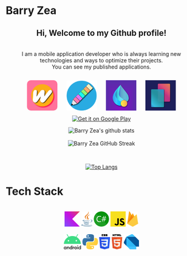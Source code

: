 # Barry Zea

<div align="center">
<h2> Hi, Welcome to my Github profile!</h2>
<br />
I am a mobile application developer who is always learning new technologies and ways to optimize their projects.
<br />
  You can see my published applications.
<br/>
<br/>
<a href="https://play.google.com/store/apps/details?id=com.barryzea.wallhaven&hl=es&gl=US">
<img src="https://github.com/hall9zeha/WallNice-Wallpapers/blob/main/Resources/wallnice_icon.png" 
     width="80" hspace="10" vspace="10" style="border-radius: 10px 10px 10px 10px"></a>
<a href="https://play.google.com/store/apps/details?id=com.BarryZea.XamiNote&hl=es&gl=US">
<img src="https://github.com/hall9zeha/XamiNote/blob/main/Resources/playstore_icon_xami_redondo.png" 
     width="80" hspace="10" vspace="10"></a>
<a href="https://play.google.com/store/apps/details?id=com.barryzea.appweather">
<img src="https://github.com/hall9zeha/NimboWeather/blob/main/Resources/nimboWeather_icon_playStore.png" 
     width="80" hspace="10" vspace="10"></a>
<a href="https://play.google.com/store/apps/details?id=com.barryzea.unsplashapp">
<img src="https://github.com/hall9zeha/UnsplashAndWallhaven-Wallpapers/blob/main/Resources/wallpapers_icon.png" 
     width="80" height="80" hspace="10" vspace="10"></a>
<br/>
<a href="https://play.google.com/store/apps/developer?id=Barry+Zea+H.">
    <img alt="Get it on Google Play"
        height="80"
        src="https://play.google.com/intl/en_us/badges/images/generic/en_badge_web_generic.png" />
</a> 


![Barry Zea's github stats](https://github-readme-stats.vercel.app/api?username=hall9zeha&show_icons=true&theme=merko)  
<br />
![Barry Zea GitHub Streak](https://github-readme-streak-stats.herokuapp.com/?user=hall9zeha&theme=tokyonight)

<br />

[![Top Langs](https://github-readme-stats.vercel.app/api/top-langs?username=hall9zeha&layout=compact&theme=radical&langs_count=20)](https://github.com/anuraghazra/github-readme-stats)

</div>

# Tech Stack
<br />
<div align="center">
<a href="https://developer.android.com/kotlin" margin="20">
<img src="https://github.com/hall9zeha/hall9zeha/blob/main/svgs/kotlin-icon.svg" 
     height="40" margin="15px" ></a>
<a href="https://docs.oracle.com/en/java/" margin="20">   
<img src="https://github.com/hall9zeha/hall9zeha/blob/main/svgs/java.svg" 
     height="40" margin="15px"></a>
<a href="https://docs.microsoft.com/en-us/dotnet/csharp/tour-of-csharp/" margin="20">
<img src="https://github.com/hall9zeha/hall9zeha/blob/main/svgs/c-sharp.svg" 
    height="40" margin="15px"></a>
<a href="https://developer.mozilla.org/en-US/docs/Web/JavaScript" margin="20">
<img src="https://github.com/hall9zeha/hall9zeha/blob/main/svgs/javascript.svg"
     height="40" margin="15px"></a>
<a href="https://firebase.google.com" margin="20">
<img src="https://github.com/hall9zeha/hall9zeha/blob/main/svgs/firebase.svg" 
     height="40" margin="15px"></a>
 <br />
 <br />
 <a href="https://developer.android.com/" margin="20">
<img src="https://github.com/hall9zeha/hall9zeha/blob/main/svgs/android-vertical.svg" 
    height="40" margin="15px"></a>
<a href="https://www.python.org/" margin="20">
<img src="https://github.com/hall9zeha/hall9zeha/blob/main/svgs/python.svg" 
     height="40" margin="15px"></a>
<a href="https://developer.mozilla.org/en-US/docs/Web/CSS" margin="20">
<img src="https://github.com/hall9zeha/hall9zeha/blob/main/svgs/css-3.svg" 
     height="40" margin="15px"></a>
<a href="https://developer.mozilla.org/en-US/docs/Web/HTML" margin="20">
<img src="https://github.com/hall9zeha/hall9zeha/blob/main/svgs/html-5.svg" 
     height="40" margin="15px"></a>

<a href="https://dart.dev/" margin="20">
<img src="https://github.com/hall9zeha/hall9zeha/blob/main/svgs/dart.svg" 
     height="40" margin="15px"></a>
<br />
<br />
</div>




